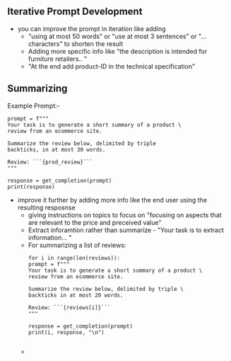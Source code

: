 ## Iterative Prompt Development
- you can improve the prompt in iteration like adding
  - "using at most 50 words" or "use at most 3 sentences" or "... characters" to shorten the result
  - Adding more specific info like "the description is intended for furniture retailers.. "
  - "At the end add product-ID in the technical specification"

##  Summarizing
Example Prompt:-
```
prompt = f"""
Your task is to generate a short summary of a product \
review from an ecommerce site. 

Summarize the review below, delimited by triple 
backticks, in at most 30 words. 

Review: ```{prod_review}```
"""

response = get_completion(prompt)
print(response)
```
- improve it further by adding more info like the end user using the resulting resposnse
  - giving instructions on topics to focus on "focusing on aspects that are relevant to the price and preceived  value"
  - Extract inforamtion rather than summarize - "Your task is to extract information... "
  - For summarizing a list of reviews:
    ```
    for i in range(len(reviews)):
    prompt = f"""
    Your task is to generate a short summary of a product \ 
    review from an ecommerce site. 

    Summarize the review below, delimited by triple \
    backticks in at most 20 words. 

    Review: ```{reviews[i]}```
    """

    response = get_completion(prompt)
    print(i, response, "\n")
   
    ```
  - 
